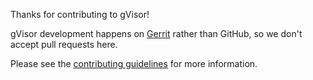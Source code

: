 Thanks for contributing to gVisor!

gVisor development happens on [Gerrit][gerrit] rather than GitHub, so we don't
accept pull requests here.

Please see the [contributing guidelines][contrib] for more information.

[contrib]: https://github.com/google/gvisor/blob/master/CONTRIBUTING.md
[gerrit]: https://gvisor-review.googlesource.com
